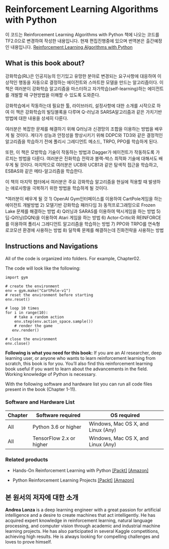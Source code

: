 # Reinforcement Learning Algorithms with Python

이 코드는 Reinforcement Learning Algorithms with Python 책에 나오는 코드를
TF2.0으로 변경하여 작성한 내용입니다.
현재 편집진행중에 있으며 번역본은 출간예정인 내용입니다.
[Reinforcement Learning Algorithms with Python](https://github.com/sabumjung/RL_with_python/)

## What is this book about?

강화학습(RL)은 인공지능의 인기있고 유망한 분야로  변경되는 요구사항에 대응하여 이상적인 행동을 자동으로 결정하는 에이전트와 스마트한 모델을 만드는 알고리즘이다.
이 책은 여러분이 강화학습 알고리즘을 마스터하고 자가학습(self-learning)하는 에이전트를 개발할 때 구현방법을 이해할 수 있도록 도와준다.

강화학습에서 작동하는데 필요한 툴, 라이브러리, 설정사항에 대한 소개를 시작으로 하여
이 책은 강화학습의 빌딩블록을 다루며 Q-러닝과 SARSA알고리즘과 같은 가치기반 방법에 대한 내용을 상세히 다룬다.

여러분은 복잡한 문제를 해결하기 위해 Q러닝과 신경망의 조합을 이용하는 방법을 배우게 될 것이다. 
게다가 성능과 안정성을 향상시키기 위해 DDPC와 TD3와 같은 결정적인 알고리즘을 학습하기 전에 폴리시 그레디언트 메소드, TRPO, PPO를 학습하게 된다.

또한, 이 책은 모방학습 기술이 작동하는 방법과 Dagger가 에이전트가 작동하도록 가르치는 방법을 다룬다. 
여러분은 진화학습 전략과 블랙-박스 최적화 기술에 대해서도 배우게 될 것이다. 
마지막으로 여러분은 UCB와 UCB1과 같은 탐색적 접근을 학습하고, ESBAS와 같은 메타-알고리즘을 학습한다.

이 책의 마지막 챕터에서 여러분은 
주요 강화학습 알고리즘을 현실에 적용할 때 발생하는 애로사항을 극복하기 위한 방법을 학습하게 될 것이다.


*여러분이 배우게 될 것
    1) OpenAI Gym인터페이스를 이용하여 CartPole게임을 하는 에이전트 개발방법
    2) 모델기반 강화학습 패러다임
    3) 동적프로그래밍으로 Frozen Lake 문제를 해결하는 방법
    4) Q러닝과 SARAS를 이용하여 택시게임을 하는 방법
    5) 딥-Q러닝(DQN)을 이용하여 Atari 게임을 하는 방법
    6) Actor-Critic와 REINFORCE를 이용하여 폴리시 그레디언트 알고리즘을 학습하는 방법
    7) PPO와 TRPO를 연속형 로코모션 환경에 사용하는 방법
    8) 달착륙 문제를 해결하는데 진화전략을 사용하는 방법


## Instructions and Navigations
All of the code is organized into folders. For example, Chapter02.

The code will look like the following:
```
import gym

# create the environment 
env = gym.make("CartPole-v1")
# reset the environment before starting
env.reset()

# loop 10 times
for i in range(10):
    # take a random action
    env.step(env.action_space.sample())
    # render the game
   env.render()

# close the environment
env.close()
```

**Following is what you need for this book:**
If you are an AI researcher, deep learning user, or anyone who wants to learn reinforcement learning from scratch, this book is for you. You’ll also find this reinforcement learning book useful if you want to learn about the advancements in the field. Working knowledge of Python is necessary.	


With the following software and hardware list you can run all code files present in the book (Chapter 1-11).
### Software and Hardware List
| Chapter | Software required | OS required |
| -------- | ------------------------------------ | ----------------------------------- |
| All | Python 3.6 or higher | Windows, Mac OS X, and Linux (Any) |
| All | TensorFlow 2.x or higher | Windows, Mac OS X, and Linux (Any) |


### Related products
* Hands-On Reinforcement Learning with Python [[Packt]](https://www.packtpub.com/big-data-and-business-intelligence/hands-reinforcement-learning-python) [[Amazon]](https://www.amazon.com/Hands-Reinforcement-Learning-Python-reinforcement-ebook/dp/B079Q3WLM4/)

* Python Reinforcement Learning Projects [[Packt]](https://www.packtpub.com/big-data-and-business-intelligence/python-reinforcement-learning-projects) [[Amazon]](https://www.amazon.com/Python-Reinforcement-Learning-Projects-hands-ebook/dp/B07F2S82W3/)


## 본 원서의 저자에 대한 소개
**Andrea Lonza** is a deep learning engineer with a great passion for artificial intelligence and a desire to create machines that act intelligently. He has acquired expert knowledge in reinforcement learning, natural language processing, and computer vision through academic and industrial machine learning projects. He has also participated in several Kaggle competitions, achieving high results. He is always looking for compelling challenges and loves to prove himself.

